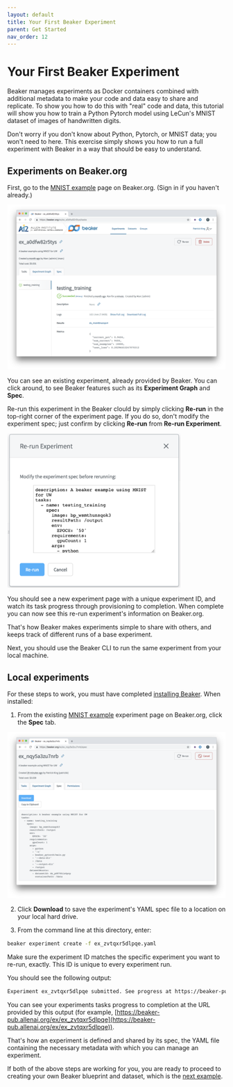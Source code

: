 ```yaml
---
layout: default
title: Your First Beaker Experiment
parent: Get Started
nav_order: 12
---
```


# Your First Beaker Experiment 

Beaker manages experiments as Docker containers combined with additional metadata to make your code and data easy to share and replicate. To show you how to do this with "real" code and data, this tutorial will show you how to train a Python Pytorch model using LeCun's MNIST dataset of images of handwritten digits.

Don't worry if you don't know about Python, Pytorch, or MNIST data; you won't need to here. This exercise simply shows you how to run a full experiment with Beaker in a way that should be easy to understand. 

## Experiments on Beaker.org

First, go to the [MNIST example](https://beaker-pub.allenai.org/ex/ex_zvtqxr5dlpqe) page on Beaker.org. (Sign in if you haven't already.)

![Beaker page for MNIST example](../images/beaker_ex.png)

You can see an existing experiment, already provided by Beaker. You can click around, to see Beaker features such as its **Experiment Graph** and **Spec**. 

Re-run this experiment in the Beaker clould by simply clicking **Re-run** in the top-right corner of the experiment page. If you do so, don't modify the experiment spec; just confirm by clicking **Re-run** from **Re-run Experiment**.

<img src="../images/re_run.png" width="400">

You should see a new experiment page with a unique experiment ID, and watch its task progress through provisioning to completion. When complete you can now see this re-run experiment's information on Beaker.org.

That's how Beaker makes experiments simple to share with others, and keeps track of different runs of a base experiment.

Next, you should use the Beaker CLI to run the same experiment from your local machine.

## Local experiments

For these steps to work, you must have completed [installing Beaker](install.md). When installed:

1. From the existing [MNIST example](https://beaker-pub.allenai.org/ex/ex_zvtqxr5dlpqe) experiment page on Beaker.org, click the **Spec** tab.

![Spec for MNIST example](../images/ex_spec.png)

2. Click **Download** to save the experiment's YAML spec file to a location on your local hard drive.

3. From the command line at this directory, enter:

```bash
beaker experiment create -f ex_zvtqxr5dlpqe.yaml
```

Make sure the experiment ID matches the specific experiment you want to re-run, exactly. This ID is unique to every experiment run.

You should see the following output:

```bash
Experiment ex_zvtqxr5dlpqe submitted. See progress at https://beaker-pub.allenai.org/ex/ex_zvtqxr5dlpqe
```

You can see your experiments tasks progress to completion at the URL provided by this output (for example, [https://beaker-pub.allenai.org/ex/ex_zvtqxr5dlpqe](https://beaker-pub.allenai.org/ex/ex_zvtqxr5dlpqe)).

That's how an experiment is defined and shared by its spec, the YAML file containing the necessary metadata with which you can manage an experiment.

If both of the above steps are working for you, you are ready to proceed to creating your own Beaker blueprint and dataset, which is the [next example](second.md). 

